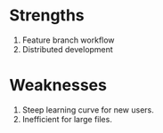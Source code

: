 # Strengths
1. Feature branch workflow
2. Distributed development
# Weaknesses
1. Steep learning curve for new users.
2. Inefficient for large files.